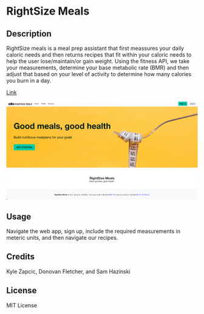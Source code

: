 # RightSize Meals

## Description
RightSize meals is a meal prep assistant that first meassures your daily caloric needs and then returns recipes that fit within your caloric needs to help the user lose/maintain/or gain weight. Using the fitness API, we take your measurements, determine your base metabolic rate (BMR) and then adjust that based on your level of activity to determine how many calories you burn in a day.

[Link](https://rightsize-meals-1.onrender.com/)

![screenshot](public/images/screenshot.png)

## Usage
Navigate the web app, sign up, include the required measurements in meteric units, and then navigate our recipes.

## Credits
Kyle Zapcic, Donovan Fletcher, and Sam Hazinski

## License
MIT License